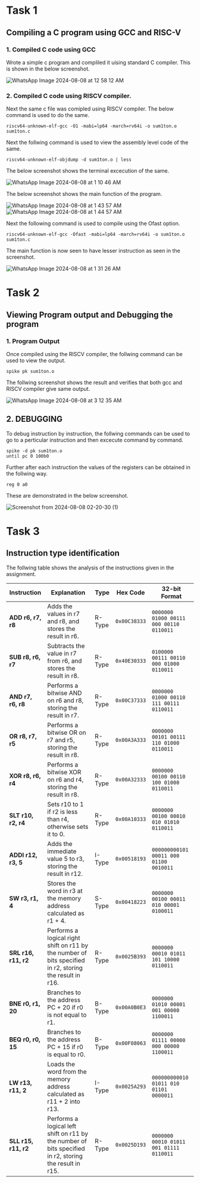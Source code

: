 

# Task 1 
## Compiling a C program using GCC and RISC-V

### 1. Compiled C code using GCC

Wrote a simple c program and compliled it uising standard C compiler. This is shown in the below screenshot.


![WhatsApp Image 2024-08-08 at 12 58 12 AM](https://github.com/user-attachments/assets/dadfe501-57c0-471e-a89f-761435f1706b)


### 2. Compiled C code using RISCV compiler.

Next the same c file was comipled using RISCV compiler. The below command is used to do the same. 

```
riscv64-unknown-elf-gcc -O1 -mabi=lp64 -march=rv64i -o sum1ton.o sum1ton.c
```

Next the follwing command is used to view the assembly level code of the same.

```
riscv64-unknown-elf-objdump -d sum1ton.o | less
```

The below screenshot shows the terminal excecution of the same.

![WhatsApp Image 2024-08-08 at 1 10 46 AM](https://github.com/user-attachments/assets/8d950175-1c82-4488-a23f-2440d26aa02b)

The below screenshot shows the main function of the program.

![WhatsApp Image 2024-08-08 at 1 43 57 AM](https://github.com/user-attachments/assets/dbabd528-d71d-4cc9-b0c4-73292376b4d5)
![WhatsApp Image 2024-08-08 at 1 44 57 AM](https://github.com/user-attachments/assets/7d44442d-aae2-40dc-9d85-dcd4272c2c91)


Next the following command is used to compile using the Ofast 
option.

```
riscv64-unknown-elf-gcc -Ofast -mabi=lp64 -march=rv64i -o sum1ton.o sum1ton.c
```

The main function is now seen to have lesser instruction as seen in the screenshot.


![WhatsApp Image 2024-08-08 at 1 31 26 AM](https://github.com/user-attachments/assets/ebc55c84-91a9-4bbf-9b95-4b2f9b8f0a9c)




# Task 2

## Viewing Program output and Debugging the program


### 1. Program Output


Once compiled using the RISCV compiler, the follwing command can be used to view the output. 

```
spike pk sum1ton.o
```

The follwing screenshot shows the result and verifies that both gcc and RISCV compiler give same output.

![WhatsApp Image 2024-08-08 at 3 12 35 AM](https://github.com/user-attachments/assets/ccd41dc6-cfb4-4f7b-b733-b62a9b8d0e2b)



## 2. DEBUGGING

To debug instruction by instruction, the follwing commands can be used to go to a perticular instruction and then excecute command by command. 

```
spike -d pk sum1ton.o
until pc 0 100b0
```

Further after each instruction the values of the registers can be obtained in the follwing way.

```
reg 0 a0
```

These are demonstrated in the below screenshot.

![Screenshot from 2024-08-08 02-20-30 (1)](https://github.com/user-attachments/assets/96270044-7944-4a86-a01c-5ac7fb7cf7df)


# Task 3

## Instruction type identification

The follwing table shows the analysis of the instructions given in the assignment.

| **Instruction**   | **Explanation**                                    | **Type** | **Hex Code** | **32-bit Format**                  |
|-------------------|---------------------------------------------------|----------|--------------|------------------------------------|
| **ADD r6, r7, r8** | Adds the values in r7 and r8, and stores the result in r6. | R-Type   | `0x00C38333` | `0000000 01000 00111 000 00110 0110011` |
| **SUB r8, r6, r7** | Subtracts the value in r7 from r6, and stores the result in r8. | R-Type   | `0x40E30333` | `0100000 00111 00110 000 01000 0110011` |
| **AND r7, r6, r8** | Performs a bitwise AND on r6 and r8, storing the result in r7. | R-Type   | `0x00C37333` | `0000000 01000 00110 111 00111 0110011` |
| **OR r8, r7, r5**  | Performs a bitwise OR on r7 and r5, storing the result in r8. | R-Type   | `0x00A3A333` | `0000000 00101 00111 110 01000 0110011` |
| **XOR r8, r6, r4** | Performs a bitwise XOR on r6 and r4, storing the result in r8. | R-Type   | `0x00A32333` | `0000000 00100 00110 100 01000 0110011` |
| **SLT r10, r2, r4** | Sets r10 to 1 if r2 is less than r4, otherwise sets it to 0. | R-Type  | `0x00A10333` | `0000000 00100 00010 010 01010 0110011` |
| **ADDI r12, r3, 5** | Adds the immediate value 5 to r3, storing the result in r12. | I-Type  | `0x00518193` | `000000000101 00011 000 01100 0010011`  |
| **SW r3, r1, 4**   | Stores the word in r3 at the memory address calculated as r1 + 4. | S-Type   | `0x00418223` | `0000000 00100 00011 010 00001 0100011` |
| **SRL r16, r11, r2** | Performs a logical right shift on r11 by the number of bits specified in r2, storing the result in r16. | R-Type | `0x0025B393` | `0000000 00010 01011 101 10000 0110011` |
| **BNE r0, r1, 20** | Branches to the address PC + 20 if r0 is not equal to r1. | B-Type   | `0x00A0B0E3` | `0000000 01010 00001 001 00000 1100011` |
| **BEQ r0, r0, 15** | Branches to the address PC + 15 if r0 is equal to r0. | B-Type   | `0x00F08063` | `0000000 01111 00000 000 00000 1100011` |
| **LW r13, r11, 2** | Loads the word from the memory address calculated as r11 + 2 into r13. | I-Type   | `0x0025A293` | `000000000010 01011 010 01101 0000011`  |
| **SLL r15, r11, r2** | Performs a logical left shift on r11 by the number of bits specified in r2, storing the result in r15. | R-Type | `0x0025D193` | `0000000 00010 01011 001 01111 0110011` |


